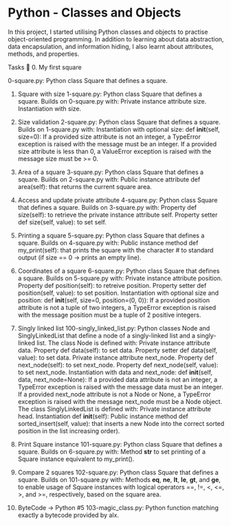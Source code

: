 # Python - Classes and Objects

In this project, I started utilising Python classes and objects to practise object-oriented programming. In addition to learning about data abstraction, data encapsulation, and information hiding, I also learnt about attributes, methods, and properties.

Tasks 📃
0. My first square

0-square.py: Python class Square that defines a square.
1. Square with size
1-square.py: Python class Square that defines a square. Builds on 0-square.py with:
Private instance attribute size.
Instantiation with size.

2. Size validation
2-square.py: Python class Square that defines a square. Builds on 1-square.py with:
Instantiation with optional size: def __init__(self, size=0):
If a provided size attribute is not an integer, a TypeError exception is raised with the message must be an integer.
If a provided size attribute is less than 0, a ValueError exception is raised with the message size must be >= 0.

3. Area of a square
3-square.py: Python class Square that defines a square. Builds on 2-square.py with:
Public instance attribute def area(self): that returns the current square area.

4. Access and update private attribute
4-square.py: Python class Square that defines a square. Builds on 3-square.py with:
Property def size(self): to retrieve the private instance attribute self.
Property setter def size(self, value): to set self.

5. Printing a square
5-square.py: Python class Square that defines a square. Builds on 4-square.py with:
Public instance method def my_print(self): that prints the square with the character # to standard output (if size == 0 -> prints an empty line).

6. Coordinates of a square
6-square.py: Python class Square that defines a square. Builds on 5-square.py with:
Private instance attribute position.
Property def position(self): to retreive position.
Property setter def position(self, value): to set position.
Instantiation with optional size and position: def __init__(self, size=0, position=(0, 0)):
If a provided position attribute is not a tuple of two integers, a TypeError exception is raised with the message position must be a tuple of 2 positive integers.

7. Singly linked list
100-singly_linked_list.py: Python classes Node and SinglyLinkedList that define a node of a singly-linked list and a singly-linked list. The class Node is defined with:
Private instance attribute data.
Property def data(self): to set data.
Property setter def data(self, value): to set data.
Private instance attribute next_node.
Property def next_node(self): to set next_node.
Property def next_node(self, value): to set next_node.
Instantiation with data and next_node: def __init__(self, data, next_node=None):
If a provided data attribute is not an integer, a TypeError exception is raised with the message data must be an integer.
If a provided next_node attribute is not a Node or None, a TypeError exception is raised with the message next_node must be a Node object.
The class SinglyLinkedList is defined with:
Private instance attribute head.
Instantiation def __init__(self):
Public instance method def sorted_insert(self, value): that inserts a new Node into the correct sorted position in the list increasing order).

8. Print Square instance
101-square.py: Python class Square that defines a square. Builds on 6-square.py with:
Method __str__ to set printing of a Square instance equivalent to my_print().

9. Compare 2 squares
102-square.py: Python class Square that defines a square. Builds on 101-square.py with:
Methods __eq__, __ne__, __lt__, __le__, __gt__, and __ge__, to enable usage of Square instances with logical operators ==, !=, <, <=, >, and >=, respectively, based on the square area.

10. ByteCode -> Python #5
103-magic_class.py: Python function matching exactly a bytecode provided by alx.
